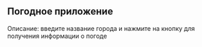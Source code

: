 ## Погодное приложение 

Описание: введите название города и нажмите на кнопку для получения информации о погоде